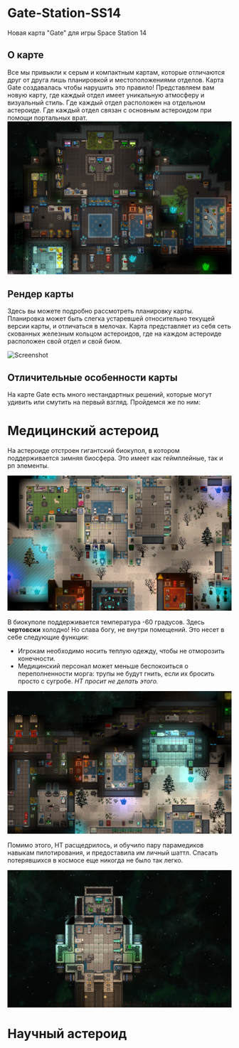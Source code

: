 # Gate-Station-SS14
Новая карта "Gate" для игры Space Station 14

## О карте
Все мы привыкли к серым и компактным картам, которые отличаются друг от друга лишь планировкой и местоположениями отделов. Карта Gate создавалась чтобы нарушить это правило! Представляем вам новую карту, где каждый отдел имеет уникальную атмосферу и визуальный стиль. Где каждый отдел расположен на отдельном астероиде. Где каждый отдел связан с основным астероидом при помощи портальных врат.
![Screenshot](https://github.com/TheShuEd/Gate-Station-SS14/blob/main/Images/Screenshot1.png)


## Рендер карты
Здесь вы можете подробно рассмотреть планировку карты. Планировка может быть слегка устаревшей относительно текущей версии карты, и отличаться в мелочах.
Карта представляет из себя сеть скованных железным кольцом астероидов, где на каждом астероиде расположен свой отдел и свой биом.

![Screenshot](https://github.com/TheShuEd/Gate-Station-SS14/blob/main/Images/Render_Gate.png)


## Отличительные особенности карты
На карте Gate есть много нестандартных решений, которые могут удивить или смутить на первый взгляд. Пройдемся же по ним:

# Медицинский астероид
На астероиде отстроен гигантский биокупол, в котором поддерживается зимняя биосфера. Это имеет как геймплейные, так и рп элементы.

![Screenshot](https://github.com/TheShuEd/Gate-Station-SS14/blob/main/Images/Screenshot7.png)

В биокуполе поддерживается температура -60 градусов. Здесь **чертовски** холодно! Но слава богу, не внутри помещений.
Это несет в себе следующие функции:
* Игрокам необходимо носить теплую одежду, чтобы не отморозить конечности.
* Медицинский персонал может меньше беспокоиться о переполненности морга: трупы не будут гнить, если их бросить просто с сугробе. *НТ просит не делать этого.*

![Screenshot](https://github.com/TheShuEd/Gate-Station-SS14/blob/main/Images/Screenshot8.png)

Помимо этого, НТ расщедрилось, и обучило пару парамедиков навыкам пилотирования, и предоставила им личный шаттл. Спасать потерявшихся в космосе еще никогда не было так легко.

![Screenshot](https://github.com/TheShuEd/Gate-Station-SS14/blob/main/Images/Screenshot14.png)


# Научный астероид
